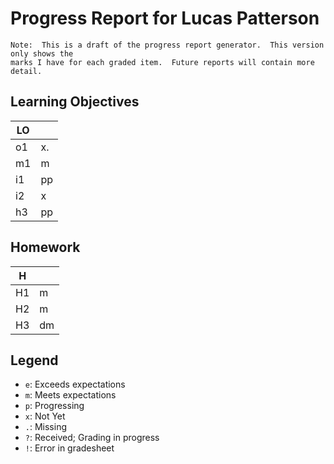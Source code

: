 # Progress Report for Lucas Patterson

    Note:  This is a draft of the progress report generator.  This version only shows the
    marks I have for each graded item.  Future reports will contain more detail.
## Learning Objectives

| LO |       |  
|------|-------|
| o1   | x.    |
| m1   | m     |
| i1   | pp    |
| i2   | x     |
| h3   | pp    |


## Homework

| H |       |  
|------|-------|
| H1   | m     |
| H2   | m     |
| H3   | dm    |



## Legend 
* `e`: Exceeds expectations
* `m`: Meets expectations
* `p`: Progressing
* `x`: Not Yet
* `.`: Missing
* `?`: Received; Grading in progress
* `!`: Error in gradesheet
